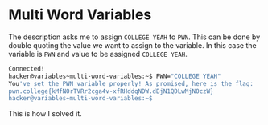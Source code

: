 # Multi Word Variables

The description asks me to assign `COLLEGE YEAH` to `PWN`.
This can be done by double quoting the value we want to assign to the variable.
In this case the variable is `PWN` and value to be assigned `COLLEGE YEAH`.

```bash
Connected!
hacker@variables~multi-word-variables:~$ PWN="COLLEGE YEAH"
You've set the PWN variable properly! As promised, here is the flag:
pwn.college{kMfNOrTVRr2cga4v-xfRHddqNDW.dBjN1QDLwMjN0czW}
hacker@variables~multi-word-variables:~$
```

This is how I solved it.
